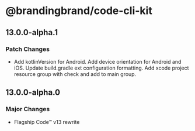# @brandingbrand/code-cli-kit

## 13.0.0-alpha.1

### Patch Changes

- Add kotlinVersion for Android. Add device orientation for Android and iOS. Update build.gradle ext configuration formatting. Add xcode project resource group with check and add to main group.

## 13.0.0-alpha.0

### Major Changes

- Flagship Code™ v13 rewrite
